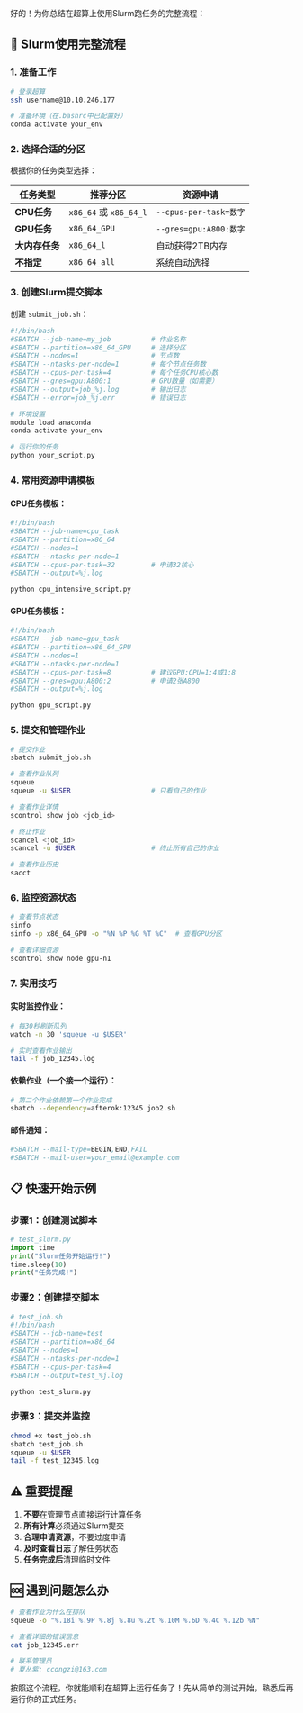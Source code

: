 好的！为你总结在超算上使用Slurm跑任务的完整流程：

## 🚀 Slurm使用完整流程

### 1. 准备工作
```bash
# 登录超算
ssh username@10.10.246.177

# 准备环境（在.bashrc中已配置好）
conda activate your_env
```

### 2. 选择合适的分区
根据你的任务类型选择：

| 任务类型 | 推荐分区 | 资源申请 |
|---------|----------|----------|
| **CPU任务** | `x86_64` 或 `x86_64_l` | `--cpus-per-task=数字` |
| **GPU任务** | `x86_64_GPU` | `--gres=gpu:A800:数字` |
| **大内存任务** | `x86_64_l` | 自动获得2TB内存 |
| **不指定** | `x86_64_all` | 系统自动选择 |

### 3. 创建Slurm提交脚本
创建 `submit_job.sh`：
```bash
#!/bin/bash
#SBATCH --job-name=my_job          # 作业名称
#SBATCH --partition=x86_64_GPU     # 选择分区
#SBATCH --nodes=1                  # 节点数
#SBATCH --ntasks-per-node=1        # 每个节点任务数
#SBATCH --cpus-per-task=4          # 每个任务CPU核心数
#SBATCH --gres=gpu:A800:1          # GPU数量（如需要）
#SBATCH --output=job_%j.log        # 输出日志
#SBATCH --error=job_%j.err         # 错误日志

# 环境设置
module load anaconda
conda activate your_env

# 运行你的任务
python your_script.py
```

### 4. 常用资源申请模板

#### CPU任务模板：
```bash
#!/bin/bash
#SBATCH --job-name=cpu_task
#SBATCH --partition=x86_64
#SBATCH --nodes=1
#SBATCH --ntasks-per-node=1
#SBATCH --cpus-per-task=32         # 申请32核心
#SBATCH --output=%j.log

python cpu_intensive_script.py
```

#### GPU任务模板：
```bash
#!/bin/bash
#SBATCH --job-name=gpu_task
#SBATCH --partition=x86_64_GPU
#SBATCH --nodes=1
#SBATCH --ntasks-per-node=1
#SBATCH --cpus-per-task=8          # 建议GPU:CPU=1:4或1:8
#SBATCH --gres=gpu:A800:2          # 申请2张A800
#SBATCH --output=%j.log

python gpu_script.py
```

### 5. 提交和管理作业

```bash
# 提交作业
sbatch submit_job.sh

# 查看作业队列
squeue
squeue -u $USER                    # 只看自己的作业

# 查看作业详情
scontrol show job <job_id>

# 终止作业
scancel <job_id>
scancel -u $USER                   # 终止所有自己的作业

# 查看作业历史
sacct
```

### 6. 监控资源状态

```bash
# 查看节点状态
sinfo
sinfo -p x86_64_GPU -o "%N %P %G %T %C"  # 查看GPU分区

# 查看详细资源
scontrol show node gpu-n1
```

### 7. 实用技巧

#### 实时监控作业：
```bash
# 每30秒刷新队列
watch -n 30 'squeue -u $USER'

# 实时查看作业输出
tail -f job_12345.log
```

#### 依赖作业（一个接一个运行）：
```bash
# 第二个作业依赖第一个作业完成
sbatch --dependency=afterok:12345 job2.sh
```

#### 邮件通知：
```bash
#SBATCH --mail-type=BEGIN,END,FAIL
#SBATCH --mail-user=your_email@example.com
```

## 📋 快速开始示例

### 步骤1：创建测试脚本
```python
# test_slurm.py
import time
print("Slurm任务开始运行!")
time.sleep(10)
print("任务完成!")
```

### 步骤2：创建提交脚本
```bash
# test_job.sh
#!/bin/bash
#SBATCH --job-name=test
#SBATCH --partition=x86_64
#SBATCH --nodes=1
#SBATCH --ntasks-per-node=1
#SBATCH --cpus-per-task=4
#SBATCH --output=test_%j.log

python test_slurm.py
```

### 步骤3：提交并监控
```bash
chmod +x test_job.sh
sbatch test_job.sh
squeue -u $USER
tail -f test_12345.log
```

## ⚠️ 重要提醒

1. **不要**在管理节点直接运行计算任务
2. **所有计算**必须通过Slurm提交
3. **合理申请资源**，不要过度申请
4. **及时查看日志**了解任务状态
5. **任务完成后**清理临时文件

## 🆘 遇到问题怎么办

```bash
# 查看作业为什么在排队
squeue -o "%.18i %.9P %.8j %.8u %.2t %.10M %.6D %.4C %.12b %N"

# 查看详细的错误信息
cat job_12345.err

# 联系管理员
# 夏丛紫: ccongzi@163.com
```

按照这个流程，你就能顺利在超算上运行任务了！先从简单的测试开始，熟悉后再运行你的正式任务。